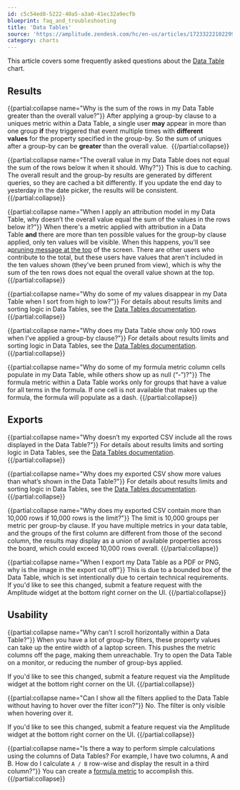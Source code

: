 ```yaml
---
id: c5c54ed8-5222-40a5-a3a0-41ec32a9ecfb
blueprint: faq_and_troubleshooting
title: 'Data Tables'
source: 'https://amplitude.zendesk.com/hc/en-us/articles/17233222102299'
category: charts
---
```

This article covers some frequently asked questions about the [Data Table](/docs/analytics/charts/data-tables/data-tables-multi-dimensional-analysis) chart.

## Results

{{partial:collapse name="Why is the sum of the rows in my Data Table greater than the overall value?"}}
After applying a group-by clause to a uniques metric within a Data Table, a single user **may** appear in more than one group **if** they triggered that event multiple times with **different values** for the property specified in the group-by. So the sum of uniques after a group-by can be **greater** than the overall value. 
{{/partial:collapse}}


{{partial:collapse name="The overall value in my Data Table does not equal the sum of the rows below it when it should. Why?"}}
This is due to caching. The overall result and the group-by results are generated by different queries, so they are cached a bit differently. If you update the end day to yesterday in the date picker, the results will be consistent.
{{/partial:collapse}}


{{partial:collapse name="When I apply an attribution model in my Data Table, why doesn’t the overall value equal the sum of the values in the rows below it?"}}
When there's a metric applied with attribution in a Data Table **and** there are more than ten possible values for the group-by clause applied, only ten values will be visible. When this happens, you'll see a[pruning message at the top](/docs/analytics/charts/group-by) of the screen. There are other users who contribute to the total, but these users have values that aren't included in the ten values shown (they've been pruned from view), which is why the sum of the ten rows does not equal the overall value shown at the top.
{{/partial:collapse}}

{{partial:collapse name="Why do some of my values disappear in my Data Table when I sort from high to low?"}}
For details about results limits and sorting logic in Data Tables, see the [Data Tables documentation](/docs/analytics/charts/data-tables/data-tables-multi-dimensional-analysis).
{{/partial:collapse}}


{{partial:collapse name="Why does my Data Table show only 100 rows when I’ve applied a group-by clause?"}}
For details about results limits and sorting logic in Data Tables, see the [Data Tables documentation](/docs/analytics/charts/data-tables/data-tables-multi-dimensional-analysis).
{{/partial:collapse}}


{{partial:collapse name="Why do some of my formula metric column cells populate in my Data Table, while others show up as null (“-”)?"}}
The formula metric within a Data Table works only for groups that have a value for all terms in the formula. If one cell is not available that makes up the formula, the formula will populate as a dash.
{{/partial:collapse}}

## Exports


{{partial:collapse name="Why doesn’t my exported CSV include all the rows displayed in the Data Table?"}}
For details about results limits and sorting logic in Data Tables, see the [Data Tables documentation](/docs/analytics/charts/data-tables/data-tables-multi-dimensional-analysis).
{{/partial:collapse}}


{{partial:collapse name="Why does my exported CSV show more values than what’s shown in the Data Table?"}}
For details about results limits and sorting logic in Data Tables, see the [Data Tables documentation](/docs/analytics/charts/data-tables/data-tables-multi-dimensional-analysis).
{{/partial:collapse}}


{{partial:collapse name="Why does my exported CSV contain more than 10,000 rows if 10,000 rows is the limit?"}}
The limit is 10,000 groups per metric per group-by clause. If you have multiple metrics in your data table, and the groups of the first column are different from those of the second column, the results may display as a union of available properties across the board, which could exceed 10,000 rows overall.
{{/partial:collapse}}

{{partial:collapse name="When I export my Data Table as a PDF or PNG, why is the image in the export cut off"}}
This is due to a bounded box of the Data Table, which is set intentionally due to certain technical requirements.
If you'd like to see this changed, submit a feature request with the Amplitude widget at the bottom right corner on the UI.
{{/partial:collapse}}

## Usability


{{partial:collapse name="Why can’t I scroll horizontally within a Data Table?"}}
When you have a lot of group-by filters, these property values can take up the entire width of a laptop screen. This pushes the metric columns off the page, making them unreachable. Try to open the Data Table on a monitor, or reducing the number of group-bys applied.

If you'd like to see this changed, submit a feature request via the Amplitude widget at the bottom right corner on the UI.
{{/partial:collapse}}


{{partial:collapse name="Can I show all the filters applied to the Data Table without having to hover over the filter icon?"}}
No. The filter is only visible when hovering over it.

If you'd like to see this changed, submit a feature request via the Amplitude widget at the bottom right corner on the UI.
{{/partial:collapse}}


{{partial:collapse name="Is there a way to perform simple calculations using the columns of Data Tables? For example, I have two columns, A and B. How do I calculate `A / B` row-wise and display the result in a third column?"}}
You can create a [formula metric](/docs/analytics/charts/data-tables/data-tables-create-metric) to accomplish this.
{{/partial:collapse}}
